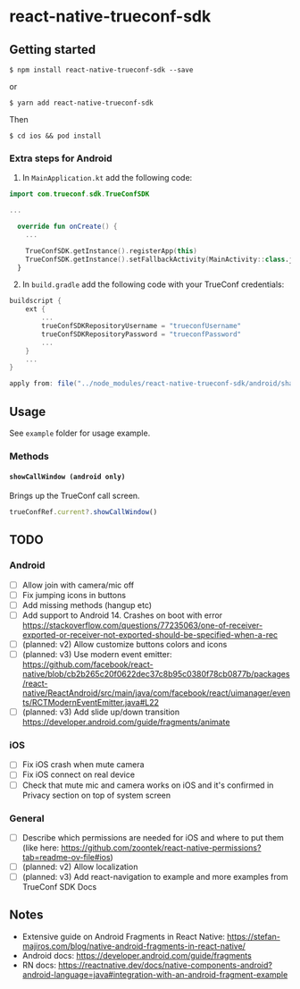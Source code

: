 
# react-native-trueconf-sdk

## Getting started

`$ npm install react-native-trueconf-sdk --save`

or

`$ yarn add react-native-trueconf-sdk`

Then

`$ cd ios && pod install`

### Extra steps for Android

1. In `MainApplication.kt` add the following code:

```kotlin
import com.trueconf.sdk.TrueConfSDK

...

  override fun onCreate() {
    ...

    TrueConfSDK.getInstance().registerApp(this)
    TrueConfSDK.getInstance().setFallbackActivity(MainActivity::class.java)
  }

```

2. In `build.gradle` add the following code with your TrueConf credentials:

```gradle
buildscript {
    ext {
        ...
        trueConfSDKRepositoryUsername = "trueconfUsername"
        trueConfSDKRepositoryPassword = "trueconfPassword"
        ...
    }
    ...
}

apply from: file("../node_modules/react-native-trueconf-sdk/android/shared.gradle")
```

## Usage

See `example` folder for usage example.

### Methods

#### `showCallWindow (android only)`

Brings up the TrueConf call screen.

```javascript
trueConfRef.current?.showCallWindow()
```


## TODO

### Android
- [ ] Allow join with camera/mic off
- [ ] Fix jumping icons in buttons
- [ ] Add missing methods (hangup etc)
- [ ] Add support to Android 14. Crashes on boot with error https://stackoverflow.com/questions/77235063/one-of-receiver-exported-or-receiver-not-exported-should-be-specified-when-a-rec
- [ ] (planned: v2) Allow customize buttons colors and icons
- [ ] (planned: v3) Use modern event emitter: https://github.com/facebook/react-native/blob/cb2b265c20f0622dec37c8b95c0380f78cb0877b/packages/react-native/ReactAndroid/src/main/java/com/facebook/react/uimanager/events/RCTModernEventEmitter.java#L22
- [ ] (planned: v3) Add slide up/down transition https://developer.android.com/guide/fragments/animate

### iOS
- [ ] Fix iOS crash when mute camera
- [ ] Fix iOS connect on real device
- [ ] Check that mute mic and camera works on iOS and it's confirmed in Privacy section on top of system screen

### General
- [ ] Describe which permissions are needed for iOS and where to put them (like here: https://github.com/zoontek/react-native-permissions?tab=readme-ov-file#ios)
- [ ] (planned: v2) Allow localization
- [ ] (planned: v3) Add react-navigation to example and more examples from TrueConf SDK Docs

## Notes

- Extensive guide on Android Fragments in React Native: https://stefan-majiros.com/blog/native-android-fragments-in-react-native/
- Android docs: https://developer.android.com/guide/fragments
- RN docs: https://reactnative.dev/docs/native-components-android?android-language=java#integration-with-an-android-fragment-example
